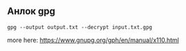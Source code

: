 ## Анлок gpg
`gpg --output output.txt --decrypt input.txt.gpg`

more here:
https://www.gnupg.org/gph/en/manual/x110.html